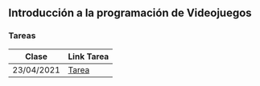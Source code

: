## Introducción a la programación de Videojuegos

### Tareas

| Clase  | Link Tarea |
| ------------- | ------------- |
| 23/04/2021  | [Tarea](https://itufede.github.io/intropv/)  |